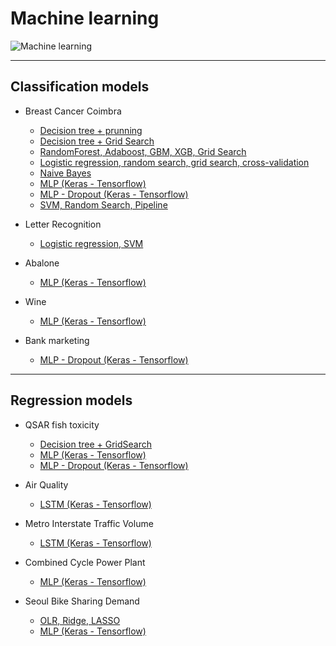 # Machine learning

![Machine learning](https://www.bvm.co.uk/wp-content/uploads/2019/11/machine.jpg)

***

## Classification models

* Breast Cancer Coimbra
	- [Decision tree + prunning](https://github.com/adoc-box/Machine-Learning/blob/0bc7ab67d7f60386cec811e2b58c1dd6b6ae7104/Classification%20(Decision%20tree%20-%20Pruning)%20-%20Breast%20Cancer%20Coimbra.ipynb)
	- [Decision tree + Grid Search](https://github.com/adoc-box/Machine-Learning/blob/0bc7ab67d7f60386cec811e2b58c1dd6b6ae7104/Classification%20(Decision%20tree,%20GridSearch)%20-%20Breast%20Cancer%20Coimbra.ipynb)
	- [RandomForest, Adaboost, GBM, XGB, Grid Search](https://github.com/adoc-box/Machine-Learning/blob/0bc7ab67d7f60386cec811e2b58c1dd6b6ae7104/Classification%20(RandomForest,%20Adaboost,%20GBM,%20XGB,%20GridSearch)%20-%20Breast%20Cancer%20Coimbra.ipynb)
	- [Logistic regression, random search, grid search, cross-validation](https://github.com/adoc-box/Machine-Learning/blob/0bc7ab67d7f60386cec811e2b58c1dd6b6ae7104/Classification%20(Logistic%20regression,%20GridSearch,%20RandomSearch,%20Cross-Validation)%20-%20Breast%20Cancer%20Coimbra.ipynb)
	- [Naive Bayes](https://github.com/adoc-box/Machine-Learning/blob/0bc7ab67d7f60386cec811e2b58c1dd6b6ae7104/Classification%20(Naive%20Bayes)%20-%20Breast%20Cancer%20Coimbra.ipynb)
	- [MLP (Keras - Tensorflow)](https://github.com/adoc-box/Machine-Learning/blob/0bc7ab67d7f60386cec811e2b58c1dd6b6ae7104/Classification%20(MLP%20-%20keras,%20tensorflow)%20-%20Breast%20Cancer%20Coimbra.ipynb)
	- [MLP - Dropout (Keras - Tensorflow)](https://github.com/adoc-box/Machine-Learning/blob/0bc7ab67d7f60386cec811e2b58c1dd6b6ae7104/Classification%20(MLP,%20dropout%20-%20keras,%20tensorflow)%20-%20Breast%20Cancer%20Coimbra.ipynb)
	- [SVM, Random Search, Pipeline](https://github.com/adoc-box/Machine-Learning/blob/0bc7ab67d7f60386cec811e2b58c1dd6b6ae7104/Classification%20(SVM,%20RandomSearch,%20Pipeline)%20-%20Breast%20Cancer%20Coimbra.ipynb)


* Letter Recognition
	- [Logistic regression, SVM](https://github.com/adoc-box/Machine-Learning/blob/0bc7ab67d7f60386cec811e2b58c1dd6b6ae7104/Classification%20(Logistic%20regression,%20SVM)%20-%20Letter%20Recognition.ipynb)


* Abalone
	- [MLP (Keras - Tensorflow)](https://github.com/adoc-box/Machine-Learning/blob/0bc7ab67d7f60386cec811e2b58c1dd6b6ae7104/Classification%20(MLP%20-%20keras,%20tensorflow)%20-%20%20Abalone.ipynb)


* Wine
	- [MLP (Keras - Tensorflow)](https://github.com/adoc-box/Machine-Learning/blob/0bc7ab67d7f60386cec811e2b58c1dd6b6ae7104/Classification%20(MLP%20-%20keras,%20tensorflow)%20-%20Wine.ipynb)

* Bank marketing
	- [MLP - Dropout (Keras - Tensorflow)](https://github.com/adoc-box/Machine-Learning/blob/0bc7ab67d7f60386cec811e2b58c1dd6b6ae7104/Classification%20(MLP,%20dropout%20-%20keras,%20tensorflow)%20-%20Bank%20Marketing.ipynb)

***

## Regression models

* QSAR fish toxicity
	- [Decision tree + GridSearch](https://github.com/adoc-box/Machine-Learning/blob/0bc7ab67d7f60386cec811e2b58c1dd6b6ae7104/Regression%20(Decision%20tree,%20GridSearch)%20-%20QSAR%20fish%20toxicity.ipynb)
	- [MLP (Keras - Tensorflow)](https://github.com/adoc-box/Machine-Learning/blob/0bc7ab67d7f60386cec811e2b58c1dd6b6ae7104/Regression%20(MLP%20-%20keras,%20tensorflow)%20-%20QSAR%20fish%20toxicity.ipynb)
	- [MLP - Dropout (Keras - Tensorflow)](https://github.com/adoc-box/Machine-Learning/blob/0bc7ab67d7f60386cec811e2b58c1dd6b6ae7104/Regression%20(MLP,%20dropout%20-%20keras,%20tensorflow)%20-%20QSAR%20fish%20toxicity.ipynb)

* Air Quality
	- [LSTM (Keras - Tensorflow)](https://github.com/adoc-box/Machine-Learning/blob/0bc7ab67d7f60386cec811e2b58c1dd6b6ae7104/Regression%20(LSTM%20-%20keras,%20tensorflow)%20-%20Air%20Quality.ipynb)

* Metro Interstate Traffic Volume
	- [LSTM (Keras - Tensorflow)](https://github.com/adoc-box/Machine-Learning/blob/0bc7ab67d7f60386cec811e2b58c1dd6b6ae7104/Regression%20(LSTM%20-%20keras,%20tensorflow)%20-%20Metro%20Interstate%20Traffic%20Volume.ipynb)

* Combined Cycle Power Plant
	- [MLP (Keras - Tensorflow)](https://github.com/adoc-box/Machine-Learning/blob/0bc7ab67d7f60386cec811e2b58c1dd6b6ae7104/Regression%20(MLP%20-%20keras,%20tensorflow)%20-%20Combined%20Cycle%20Power%20Plant.ipynb)

* Seoul Bike Sharing Demand
	- [OLR, Ridge, LASSO](https://github.com/adoc-box/Machine-Learning/blob/0bc7ab67d7f60386cec811e2b58c1dd6b6ae7104/Regression%20(OLR,%20Ridge,%20LASSO)%20-%20Seoul%20Bike%20Sharing%20Demand.ipynb)
	- [MLP (Keras - Tensorflow)](https://github.com/adoc-box/Machine-Learning/blob/0bc7ab67d7f60386cec811e2b58c1dd6b6ae7104/Regression%20(MLP%20-%20keras,%20tensorflow)%20-%20Seoul%20Bike%20Sharing%20Demand.ipynb)

